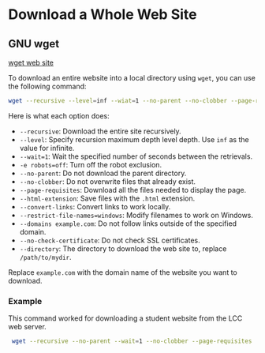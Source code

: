 # Download a Whole Web Site

## GNU wget

[wget web site](https://www.gnu.org/software/wget/)

To download an entire website into a local directory using `wget`, you can use the following command:

```bash
wget --recursive --level=inf --wiat=1 --no-parent --no-clobber --page-requisites --convert-links --restrict-file-names=windows --domains example.com https://example.com

```

Here is what each option does:

- `--recursive`: Download the entire site recursively.
- `--level`: Specify recursion maximum depth level depth. Use `inf` as the value for infinite.
- `--wait=1`: Wait the specified number of seconds between the retrievals.
- `-e robots=off`: Turn off the robot exclusion.
- `--no-parent`: Do not download the parent directory.
- `--no-clobber`: Do not overwrite files that already exist.
- `--page-requisites`: Download all the files needed to display the page.
- `--html-extension`: Save files with the `.html` extension.
- `--convert-links`: Convert links to work locally.
- `--restrict-file-names=windows`: Modify filenames to work on Windows.
- `--domains example.com`: Do not follow links outside of the specified domain.
- `--no-check-certificate`: Do not check SSL certificates.
- `--directory`: The directory to download the web site to, replace `/path/to/mydir`.

Replace `example.com` with the domain name of the website you want to download. 

### Example

This command worked for downloading a student website from the LCC web server.

```bash
 wget --recursive --no-parent --wait=1 --no-clobber --page-requisites  --convert-links --restrict-file-names=windows --domains citstudent.lanecc.edu --level=inf -e robots=off http://citstudent.lanecc.edu/~mayberrydd837/HTML_Lab6/
```

